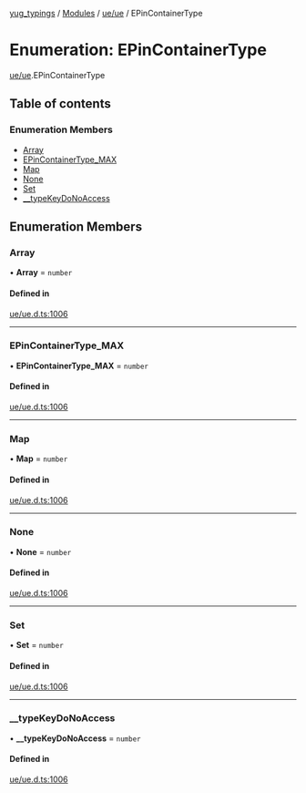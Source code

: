 [yug_typings](../README.md) / [Modules](../modules.md) / [ue/ue](../modules/ue_ue.md) / EPinContainerType

# Enumeration: EPinContainerType

[ue/ue](../modules/ue_ue.md).EPinContainerType

## Table of contents

### Enumeration Members

- [Array](ue_ue.EPinContainerType.md#array)
- [EPinContainerType\_MAX](ue_ue.EPinContainerType.md#epincontainertype_max)
- [Map](ue_ue.EPinContainerType.md#map)
- [None](ue_ue.EPinContainerType.md#none)
- [Set](ue_ue.EPinContainerType.md#set)
- [\_\_typeKeyDoNoAccess](ue_ue.EPinContainerType.md#__typekeydonoaccess)

## Enumeration Members

### Array

• **Array** = `number`

#### Defined in

[ue/ue.d.ts:1006](https://github.com/YugMetaverse/yug_typings/blob/b7d9b19/ue/ue.d.ts#L1006)

___

### EPinContainerType\_MAX

• **EPinContainerType\_MAX** = `number`

#### Defined in

[ue/ue.d.ts:1006](https://github.com/YugMetaverse/yug_typings/blob/b7d9b19/ue/ue.d.ts#L1006)

___

### Map

• **Map** = `number`

#### Defined in

[ue/ue.d.ts:1006](https://github.com/YugMetaverse/yug_typings/blob/b7d9b19/ue/ue.d.ts#L1006)

___

### None

• **None** = `number`

#### Defined in

[ue/ue.d.ts:1006](https://github.com/YugMetaverse/yug_typings/blob/b7d9b19/ue/ue.d.ts#L1006)

___

### Set

• **Set** = `number`

#### Defined in

[ue/ue.d.ts:1006](https://github.com/YugMetaverse/yug_typings/blob/b7d9b19/ue/ue.d.ts#L1006)

___

### \_\_typeKeyDoNoAccess

• **\_\_typeKeyDoNoAccess** = `number`

#### Defined in

[ue/ue.d.ts:1006](https://github.com/YugMetaverse/yug_typings/blob/b7d9b19/ue/ue.d.ts#L1006)
